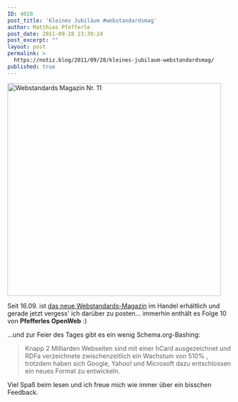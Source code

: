 ```yaml
---
ID: 4028
post_title: 'Kleines Jubiläum #webstandardsmag'
author: Matthias Pfefferle
post_date: 2011-09-28 23:39:24
post_excerpt: ""
layout: post
permalink: >
  https://notiz.blog/2011/09/28/kleines-jubilaum-webstandardsmag/
published: true
---
```

<img src="http://notiz.blog/wp-content/uploads/2011/09/webstandards-magazin-nr11.jpg" alt="Webstandards Magazin Nr. 11" width="480" height="480" class="aligncenter size-full wp-image-4031" />

Seit 16.09. ist <a href="http://www.webstandards-magazin.de/index.php/index/11-content-is-king">das neue Webstandards-Magazin</a> im Handel erhältlich und gerade jetzt vergess' ich darüber zu posten... immerhin enthält es Folge 10 von <strong>Pfefferles OpenWeb</strong> :)

...und zur Feier des Tages gibt es ein wenig Schema.org-Bashing:

<blockquote>Knapp 2 Milliarden Webseiten sind mit einer hCard ausgezeichnet und RDFa verzeichnete zwischenzeitlich ein Wachstum von 510% , trotzdem haben sich Google, Yahoo! und Microsoft dazu entschlossen ein neues Format zu entwickeln.</blockquote>

Viel Spaß beim lesen und ich freue mich wie immer über ein bisschen Feedback.